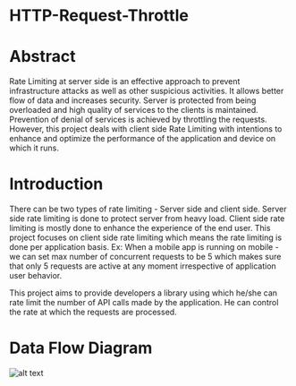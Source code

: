 # HTTP-Request-Throttle


# Abstract 
Rate Limiting at server side is an effective approach to prevent infrastructure attacks as well as other suspicious activities. It allows better flow of data and increases security. Server is protected from being overloaded and high quality of services to the clients is maintained. Prevention of denial of services is achieved by throttling the requests. However, this project deals with client side Rate Limiting with intentions to enhance and optimize the performance of the application and device on which it runs.


# Introduction

There can be two types of rate limiting - Server side and client side. Server side rate limiting is done to protect server from heavy load. Client side rate limiting is mostly done to enhance the experience of the end user. This project focuses on client side rate limiting which means the rate limiting is done per application basis. Ex: When a mobile app is running on mobile - we can set max number of concurrent requests to be 5 which makes sure that only 5 requests are active at any moment irrespective of application user behavior.  

This project aims to provide developers a library using which he/she can rate limit the number of API calls made by the application. He can control the rate at which the requests are processed. 


# Data Flow Diagram

![alt text](https://github.com/vkdhanaraj/HTTP-Request-Throttle/master/HTTP-Request-Throttle/diagram.png)

